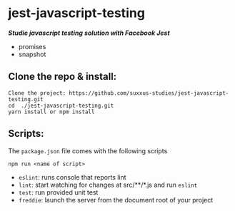 # jest-javascript-testing
***Studie javascript testing solution with Facebook Jest***

* promises
* snapshot

## Clone the repo & install:
```
Clone the project: https://github.com/suxxus-studies/jest-javascript-testing.git
cd  ./jest-javascript-testing.git
yarn install or npm install
```
## Scripts:
The `package.json` file comes with the following scripts

`npm run <name of script>`

* `eslint`: runs console that reports lint
* `lint`: start watching for changes at src/**/*.js and run `eslint`
* `test`: run provided unit test
* `freddie`: launch the server from the document root of your project

